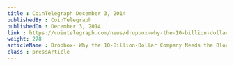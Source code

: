 ```yaml
---
title : CoinTelegraph December 3, 2014
publishedBy : CoinTelegraph
publishedOn : December 3, 2014
link : https://cointelegraph.com/news/dropbox-why-the-10-billion-dollar-company-needs-the-blockain
weight: 278
articleName : Dropbox- Why the 10-Billion-Dollar Company Needs the Blockchain
class : pressArticle
---
```

